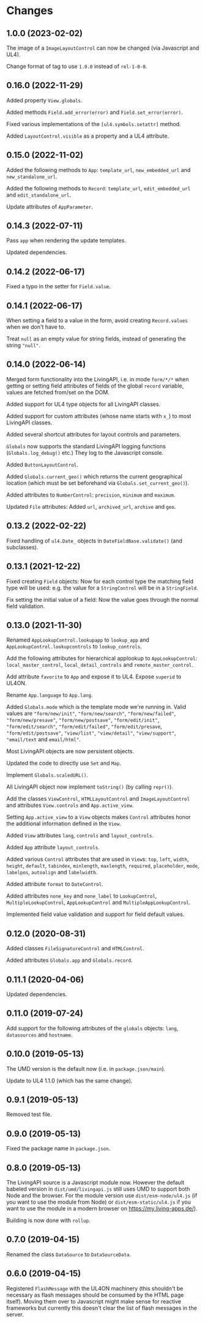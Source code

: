# Changes

## 1.0.0 (2023-02-02)

The image of a `ImageLayoutControl` can now be changed (via Javascript and UL4).

Change format of tag to use `1.0.0` instead of `rel-1-0-0`.


## 0.16.0 (2022-11-29)

Added property `View.globals`.

Added methods `Field.add_error(error)` and `Field.set_error(error)`.

Fixed various implementations of the `[ul4.symbols.setattr]` method.

Added `LayoutControl.visible` as a property and a UL4 attribute.


## 0.15.0 (2022-11-02)

Added the following methods to `App`: `template_url`, `new_embedded_url` and
`new_standalone_url`.

Added the following methods to `Record`: `template_url`, `edit_embedded_url` and
`edit_standalone_url`.

Update attributes of `AppParameter`.


## 0.14.3 (2022-07-11)

Pass `app` when rendering the update templates.

Updated dependencies.


## 0.14.2 (2022-06-17)

Fixed a typo in the setter for `Field.value`.


## 0.14.1 (2022-06-17)

When setting a field to a value in the form, avoid creating `Record.values`
when we don't have to.

Treat `null` as an empty value for string fields, instead of generating the
string `"null"`.


## 0.14.0 (2022-06-14)

Merged form functionality into the LivingAPI, i.e. in mode `form/*/*` when
getting or setting field attributes of fields of the global `record` variable,
values are fetched from/set on the DOM.

Added support for UL4 type objects for all LivingAPI classes.

Added support for custom attributes (whose name starts with `x_`) to most
LivingAPI classes.

Added several shortcut attributes for layout controls and parameters.

`Globals` now supports the standard LivingAPI logging functions
(`Globals.log_debug()` etc.) They log to the Javascript console.

Added `ButtonLayoutControl`.

Added `Globals.current_geo()` which returns the current geographical location
(which must be set beforehand via `Globals.set_current_geo()`).

Added attributes to `NumberControl`: `precision`, `minimum` and `maximum`.

Updated `File` attributes: Added `url`, `archived_url`, `archive` and `geo`.


## 0.13.2 (2022-02-22)

Fixed handling of `ul4.Date_` objects in `DateFieldBase.validate()`
(and subclasses).


## 0.13.1 (2021-12-22)

Fixed creating `Field` objects: Now for each control type the matching field
type will be used: e.g. the value for a `StringControl` will be in a
`StringField`.

Fix setting the initial value of a field: Now the value goes through the
normal field validation.


## 0.13.0 (2021-11-30)

Renamed `AppLookupControl.lookupapp` to `lookup_app` and
`AppLookupControl.lookupcontrols` to `lookup_controls`.

Add the following attributes for hierarchical applookup to ``AppLookupControl``:
``local_master_control``, ``local_detail_controls`` and ``remote_master_control``.

Add attribute `favorite` to `App` and expose it to UL4. Expose `superid` to
UL4ON.

Rename `App.language` to `App.lang`.

Added `Globals.mode` which is the template mode we're running in. Valid values
are `"form/new/init"`, `"form/new/search"`, `"form/new/failed"`,
`"form/new/presave"`, `"form/new/postsave"`, `"form/edit/init"`,
`"form/edit/search"`, `"form/edit/failed"`, `"form/edit/presave`,
`"form/edit/postsave"`, `"view/list"`, `"view/detail"`, `"view/support"`,
`"email/text` and `email/html"`.

Most LivingAPI objects are now persistent objects.

Updated the code to directly use `Set` and `Map`.

Implement `Globals.scaledURL()`.

All LivingAPI object now implement `toString()` (by calling `repr()`).

Add the classes `ViewControl`, `HTMLLayoutControl` and `ImageLayoutControl` and
attributes `View.controls` and `App.active_view`.

Setting `App.active_view` to a `View` objects makes `Control` attributes honor
the additional information defined in the `View`.

Added `View` attributes `lang`, `controls` and `layout_controls`.

Added `App` attribute `layout_controls`.

Added various `Control` attributes that are used in `View`s: `top`, `left`,
`width`, `height`, `default`, `tabindex`, `minlength`, `maxlength`, `required`,
`placeholder`, `mode`, `labelpos`, `autoalign` and `labelwidth`.

Added attribute `format` to `DateControl`.

Added attributes `none_key` and `none_label` to `LookupControl`,
`MultipleLookupControl`, `AppLookupControl` and `MultipleAppLookupControl`.

Implemented field value validation and support for field default values.


## 0.12.0 (2020-08-31)

Added classes `FileSignatureControl` and `HTMLControl`.

Added attributes `Globals.app` and `Globals.record`.


## 0.11.1 (2020-04-06)

Updated dependencies.


## 0.11.0 (2019-07-24)

Add support for the following attributes of the ``globals`` objects: ``lang``,
``datasources`` and ``hostname``.


## 0.10.0 (2019-05-13)

The UMD version is the default now (i.e. in `package.json/main`).

Update to UL4 1.1.0 (which has the same change).


## 0.9.1 (2019-05-13)

Removed test file.


## 0.9.0 (2019-05-13)

Fixed the package name in `package.json`.


## 0.8.0 (2019-05-13)

The LivingAPI source is a Javascript module now. However the default babeled
version in `dist/umd/livingapi.js` still uses UMD to support both Node and the
browser. For the module version use `dist/esm-node/ul4.js` (if you want to
use the module from Node) or `dist/esm-static/ul4.js` if you want to use the
module in a modern browser on https://my.living-apps.de/).

Building is now done with `rollup`.


## 0.7.0 (2019-04-15)

Renamed the class `DataSource` to `DataSourceData`.


## 0.6.0 (2019-04-15)

Registered `FlashMessage` with the UL4ON machinery (this shouldn't be
necessary as flash messages should be consumed by the HTML page itself). Moving
them over to Javascript might make sense for reactive frameworks but currently
this doesn't clear the list of flash messages in the server.
